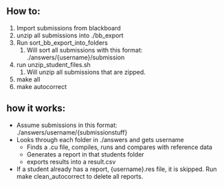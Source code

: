## How to:

1. Import submissions from blackboard
2. unzip all submissions into ./bb_export
3. Run sort_bb_export_into_folders
   1. Will sort all submissions with this format: ./answers/{username}/submission
4. run unzip_student_files.sh
   1. Will unzip all submissions that are zipped. 
5. make all
6. make autocorrect


## how it works:
- Assume submissions in this format: ./answers/username/{submissionstuff}
- Looks through each folder in ./answers and gets username
  - Finds a .cu file, compiles, runs and compares with reference data
  - Generates a report in that students folder
  - exports results into a result.csv
- If a student already has a report, {username}.res file, it is skipped. Run make clean_autocorrect to delete all reports.
